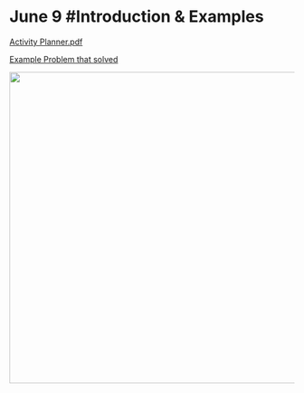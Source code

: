 # June 9 #Introduction & Examples

[Activity Planner.pdf](https://file.notion.so/f/s/082bd0c5-2cd7-4c72-8bb5-6c1c60e21921/DNP_%E1%84%92%E1%85%AA%E1%86%AF%E1%84%83%E1%85%A9%E1%86%BC_%E1%84%80%E1%85%A8%E1%84%92%E1%85%AC%E1%86%A8%E1%84%89%E1%85%A5.pdf?id=a1c683b4-f8e6-4d21-ac46-a3a2e383419f&table=block&spaceId=ef8e9098-6b13-428e-9683-fe47817d2d94&expirationTimestamp=1686941666214&signature=yBtrzdBPOqFUQlVQ-ri6mrlr0FgK2uxvVGbF62gpPrc&downloadName=DNP+%E1%84%92%E1%85%AA%E1%86%AF%E1%84%83%E1%85%A9%E1%86%BC+%E1%84%80%E1%85%A8%E1%84%92%E1%85%AC%E1%86%A8%E1%84%89%E1%85%A5.pdf)

[Example Problem that solved](https://www.acmicpc.net/problem/2439)


<img src="https://file.notion.so/f/s/371ed2ac-abc0-4392-9b4a-7a41235ae5a8/2439_Baekjoon.drawio.png?id=435e7e9e-778f-4a3d-9b91-0b4795ef0100&table=block&spaceId=ef8e9098-6b13-428e-9683-fe47817d2d94&expirationTimestamp=1686941912929&signature=a6zGX8JqkfipMIoUSndRO69VABhq5PXldQ0sH0P27Pc&downloadName=2439_Baekjoon.drawio.png" style="height:550px;" align="left" />

```c
// 2439Baekjoon.c

#include <stdio.h>

int main(void) {
   int lineNum = 0;
   scanf("%d", &lineNum);
   for(int i=0; i < lineNum; i++) {
      for(int k=0; k < lineNum - (i+1); k++) {
         printf(" ");
      }
      for(int j=0; j < i + 1; j++) {
         printf("*");
      }
      printf("\n");
   }
}
```

```py
# 2439Baekjoon.py

lineNum = int(input())
for i in range(lineNum):
   for k in range(lineNum-(i+1)):
      print(" ")
   for j in range(i+1):
      print("*")
   print("\n")
```
